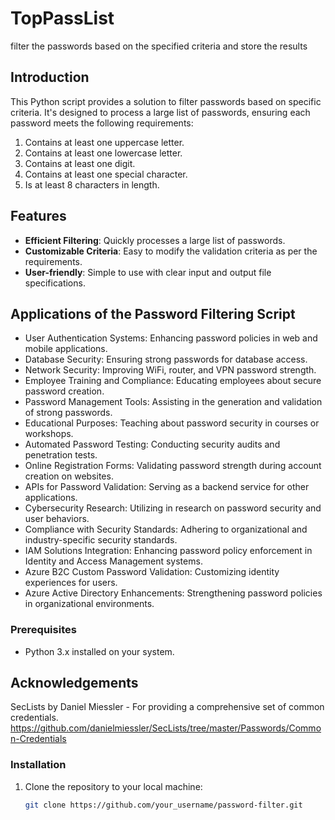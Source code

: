 # TopPassList
filter the passwords based on the specified criteria and store the results

## Introduction
This Python script provides a solution to filter passwords based on specific criteria. It's designed to process a large list of passwords, ensuring each password meets the following requirements:
1. Contains at least one uppercase letter.
2. Contains at least one lowercase letter.
3. Contains at least one digit.
4. Contains at least one special character.
5. Is at least 8 characters in length.

## Features
- **Efficient Filtering**: Quickly processes a large list of passwords.
- **Customizable Criteria**: Easy to modify the validation criteria as per the requirements.
- **User-friendly**: Simple to use with clear input and output file specifications.

## Applications of the Password Filtering Script

- User Authentication Systems: Enhancing password policies in web and mobile applications.
- Database Security: Ensuring strong passwords for database access.
- Network Security: Improving WiFi, router, and VPN password strength.
- Employee Training and Compliance: Educating employees about secure password creation.
- Password Management Tools: Assisting in the generation and validation of strong passwords.
- Educational Purposes: Teaching about password security in courses or workshops.
- Automated Password Testing: Conducting security audits and penetration tests.
- Online Registration Forms: Validating password strength during account creation on websites.
- APIs for Password Validation: Serving as a backend service for other applications.
- Cybersecurity Research: Utilizing in research on password security and user behaviors.
- Compliance with Security Standards: Adhering to organizational and industry-specific security standards.
- IAM Solutions Integration: Enhancing password policy enforcement in Identity and Access Management systems.
- Azure B2C Custom Password Validation: Customizing identity experiences for users.
- Azure Active Directory Enhancements: Strengthening password policies in organizational environments.

### Prerequisites
- Python 3.x installed on your system.

## Acknowledgements
SecLists by Daniel Miessler - For providing a comprehensive set of common credentials.
https://github.com/danielmiessler/SecLists/tree/master/Passwords/Common-Credentials

### Installation
1. Clone the repository to your local machine:
   ```sh
   git clone https://github.com/your_username/password-filter.git
